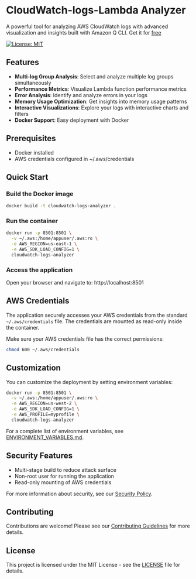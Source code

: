 # CloudWatch-logs-Lambda Analyzer

A powerful tool for analyzing AWS CloudWatch logs with advanced visualization and insights built with Amazon Q CLI.
Get it for [free](https://community.aws/builderid?trk=529c4ce9-0395-4c42-915a-d70bf060ef3c&sc_channel=el)

[![License: MIT](https://img.shields.io/badge/License-MIT-yellow.svg)](https://opensource.org/licenses/MIT)

## Features

- **Multi-log Group Analysis**: Select and analyze multiple log groups simultaneously
- **Performance Metrics**: Visualize Lambda function performance metrics
- **Error Analysis**: Identify and analyze errors in your logs
- **Memory Usage Optimization**: Get insights into memory usage patterns
- **Interactive Visualizations**: Explore your logs with interactive charts and filters
- **Docker Support**: Easy deployment with Docker

## Prerequisites

- Docker installed
- AWS credentials configured in ~/.aws/credentials

## Quick Start

### Build the Docker image

```bash
docker build -t cloudwatch-logs-analyzer .
```

### Run the container

```bash
docker run -p 8501:8501 \
  -v ~/.aws:/home/appuser/.aws:ro \
  -e AWS_REGION=us-east-1 \
  -e AWS_SDK_LOAD_CONFIG=1 \
  cloudwatch-logs-analyzer
```

### Access the application

Open your browser and navigate to: http://localhost:8501

## AWS Credentials

The application securely accesses your AWS credentials from the standard `~/.aws/credentials` file. The credentials are mounted as read-only inside the container.

Make sure your AWS credentials file has the correct permissions:

```bash
chmod 600 ~/.aws/credentials
```

## Customization

You can customize the deployment by setting environment variables:

```bash
docker run -p 8501:8501 \
  -v ~/.aws:/home/appuser/.aws:ro \
  -e AWS_REGION=us-west-2 \
  -e AWS_SDK_LOAD_CONFIG=1 \
  -e AWS_PROFILE=myprofile \
  cloudwatch-logs-analyzer
```

For a complete list of environment variables, see [ENVIRONMENT_VARIABLES.md](ENVIRONMENT_VARIABLES.md).

## Security Features

- Multi-stage build to reduce attack surface
- Non-root user for running the application
- Read-only mounting of AWS credentials

For more information about security, see our [Security Policy](SECURITY.md).

## Contributing

Contributions are welcome! Please see our [Contributing Guidelines](CONTRIBUTING.md) for more details.

## License

This project is licensed under the MIT License - see the [LICENSE](LICENSE) file for details.
